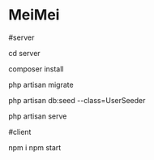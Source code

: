 # MeiMei
#server

cd server

composer install 

php artisan migrate 

php artisan db:seed --class=UserSeeder

php artisan serve

#client

npm i
npm start
